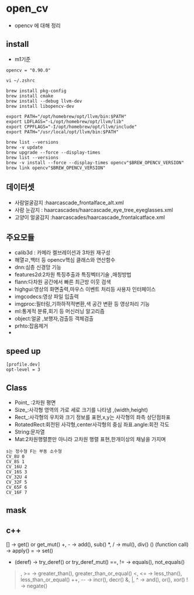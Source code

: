 # open_cv

- opencv 에 대해 정리


## install
- m1기준
```
opencv = "0.90.0"
```
```
vi ~/.zshrc
```
```
brew install pkg-config
brew install cmake
brew install --debug llvm-dev
brew install libopencv-dev
```
```
export PATH="/opt/homebrew/opt/llvm/bin:$PATH"
export LDFLAGS="-L/opt/homebrew/opt/llvm/lib"
export CPPFLAGS="-I/opt/homebrew/opt/llvm/include"
export PATH="/usr/local/opt/llvm/bin:$PATH"
```

```
brew list --versions
brew -v update
brew upgrade --force --display-times
brew list --versions
brew -v install --force --display-times opencv"$BREW_OPENCV_VERSION"
brew link opencv"$BREW_OPENCV_VERSION"
```

## 데이터셋
- 사람얼굴감지 :haarcascade_frontalface_alt.xml
- 사람 눈감지 : haarcascades/haarcascade_eye_tree_eyeglasses.xml
- 고양이 얼굴감지 :haarcascades/haarcascade_frontalcatface.xml


 ## 주요모듈
 - calib3d : 카메라 켈브레이션과 3차원 재구성
 - 해열ㄹ,백터 등 opencv핵심 클래스와 연산함수
 - dnn:심층 신경망 기능
 - features2d:2차원 특징추출과  특징벡터기술 ,매칭방법
 - flann:다차원 공간에서 빠른 최근방 이웃 검색
 - highgui:영상의 화면출력,마우스 이벤트 처리등 사용자 인터페이스
 - imgcodecs:영상 파일 입출력
 - imgproc:필터링,기하하적적변환,색 공간 변환 등 영상처리 기능
 - ml:통게적 분류,회기 등 머신러닝 알고리즘
 - object:얼굴 ,보행자,검출등 객체검출
 - prhto:잡음제거
- 
## speed up
```
[profile.dev]
opt-level = 3
```



## Class
- Point_ :2차원 평면
- Size_:사각형 영역의 가로  세로 크기를 나타냄  ,(width,height)
- Rect_:사각형의 우치와 크기 정보를 표현,x,y는 사각형의 좌측 상단점좌표
- RotatedRect:회전된 사각형,center사각형의 중심 좌표.angle:회전 각도
- String:문자열
- Mat:2차원행렬뿐만 아니라 고차원 행렬 표현,한개이상의 채널을 가지며

```
s는 정수형 F는 부동 소수형
CV_8U 0
CV_8S 1
CV_16U 2
CV_16S 3
CV_32U 4
CV_32F 5
CV_65F 6
CV_16F 7
```


## mask

## c++

[] → get() or get_mut()
+, - → add(), sub()
*, / → mul(), div()
() (function call) → apply()
= → set()
* (deref) → try_deref() or try_deref_mut()
==, != → equals(), not_equals()
>, >= → greater_than(), greater_than_or_equal()
<, <= → less_than(), less_than_or_equal()
++, -- → incr(), decr()
&, |, ^ → and(), or(), xor()
! → negate()
